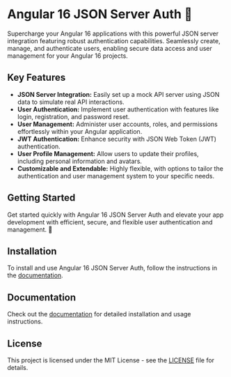 # Angular 16 JSON Server Auth 🚀

Supercharge your Angular 16 applications with this powerful JSON server integration featuring robust authentication capabilities. Seamlessly create, manage, and authenticate users, enabling secure data access and user management for your Angular 16 projects.

## Key Features

- **JSON Server Integration:** Easily set up a mock API server using JSON data to simulate real API interactions.
- **User Authentication:** Implement user authentication with features like login, registration, and password reset.
- **User Management:** Administer user accounts, roles, and permissions effortlessly within your Angular application.
- **JWT Authentication:** Enhance security with JSON Web Token (JWT) authentication.
- **User Profile Management:** Allow users to update their profiles, including personal information and avatars.
- **Customizable and Extendable:** Highly flexible, with options to tailor the authentication and user management system to your specific needs.

## Getting Started

Get started quickly with Angular 16 JSON Server Auth and elevate your app development with efficient, secure, and flexible user authentication and management. 🚀

## Installation

To install and use Angular 16 JSON Server Auth, follow the instructions in the [documentation](link-to-your-documentation).

## Documentation

Check out the [documentation](link-to-your-documentation) for detailed installation and usage instructions.

## License

This project is licensed under the MIT License - see the [LICENSE](LICENSE) file for details.

